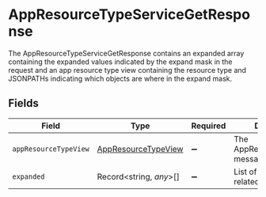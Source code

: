 # AppResourceTypeServiceGetResponse

 The AppResourceTypeServiceGetResponse contains an expanded array containing the expanded values indicated by the expand mask
 in the request and an app resource type view containing the resource type and JSONPATHs indicating which objects are where in the expand mask.



## Fields

| Field                                                             | Type                                                              | Required                                                          | Description                                                       |
| ----------------------------------------------------------------- | ----------------------------------------------------------------- | ----------------------------------------------------------------- | ----------------------------------------------------------------- |
| `appResourceTypeView`                                             | [AppResourceTypeView](../../models/shared/appresourcetypeview.md) | :heavy_minus_sign:                                                |  The AppResourceTypeView message.<br/>                            |
| `expanded`                                                        | Record<string, *any*>[]                                           | :heavy_minus_sign:                                                |  List of serialized related objects.<br/>                         |